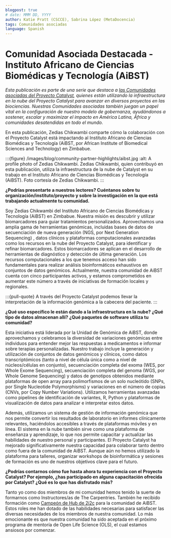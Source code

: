 ```yaml
---
blogpost: true
# date: MMM DD, YYYY
author: Katie Pratt (CSCCE), Sabrina López (MetaDocencia)
tags: Comunidades asociadas
language: Spanish
---
```


# Comunidad Asociada Destacada - Instituto Africano de Ciencias Biomédicas y Tecnología (AiBST)

*Esta publicación es parte de una serie que destaca a [las Comunidades asociadas del Proyecto Catalyst](../current-community-partners.md), quienes están utilizando la infraestructura en la nube del Proyecto Catalyst para avanzar en diversos proyectos en las biociencias. Nuestras Comunidades asociadas también juegan un papel vital en la configuración de nuestro modelo de gobernanza, ayudándonos a sostener, escalar y maximizar el impacto en América Latina, África y comunidades desatendidas en todo el mundo.*

En esta publicación, Zedias Chikwambi comparte cómo la colaboración con el Proyecto Catalyst está impactando al Instituto Africano de Ciencias Biomédicas y Tecnología (AiBST, por African Institute of Biomedical Sciences and Technology) en Zimbabue.

:::{figure} /images/blog/community-partner-highlights/aibst.jpg
:alt: A profile photo of Zedias Chikwambi.
Zedias Chikwambi, quien contribuyó en esta publicación, utiliza la infraestructura de la nube de Catalyst en su trabajo en el Instituto Africano de Ciencias Biomédicas y Tecnología (AiBST). Foto cortesía de Zedias Chikwambi.
:::

**¿Podrías presentarte a nuestros lectores? Cuéntanos sobre tu organización/instituto/proyecto y sobre la investigación en la que está trabajando actualmente tu comunidad.**

Soy Zedias Chikwambi del Instituto Africano de Ciencias Biomédicas y Tecnología (AiBST) en Zimbabue. Nuestra misión es descubrir y utilizar biomarcadores para guiar tratamientos personalizados. Aprovechamos una amplia gama de herramientas genómicas, incluidas bases de datos de secuenciación de nueva generación (NGS, por Next Generation Sequencing) , datos clínicos y plataformas computacionales avanzadas como los recursos en la nube del Proyecto Catalyst, para identificar y refinar biomarcadores. Estos biomarcadores se aplican en el desarrollo de herramientas de diagnóstico y detección de última generación. Los recursos computacionales a los que tenemos acceso han sido fundamentales para realizar análisis bioinformáticos exhaustivos en conjuntos de datos genómicos. Actualmente, nuestra comunidad de AiBST cuenta con cinco participantes activos, y estamos comprometidos en aumentar este número a través de iniciativas de formación locales y regionales.

:::{pull-quote}
A través del Proyecto Catalyst podemos llevar la interpretación de la información genómica a la cabecera del paciente.
:::

**¿Qué uso específico le están dando a la infraestructura en la nube? ¿Qué tipo de datos almacenan allí? ¿Qué paquetes de software utiliza tu comunidad?**

Esta iniciativa está liderada por la Unidad de Genómica de AiBST, donde aprovechamos y celebramos la diversidad de variaciones genómicas entre individuos para entender mejor las respuestas a medicamentos e informar sobre terapias personalizadas. Nuestro trabajo incluye la generación y utilización de conjuntos de datos genómicos y clínicos, como datos transcriptómicos (tanto a nivel de célula única como a nivel de núcleos/células en conjunto), secuenciación completa del exoma (WES, por Whole Exome Sequencing), secuenciación completa del genoma (WGS, por Whole Genome Sequencing) y datos de genotipos obtenidos mediante plataformas de open array para polimorfismos de un solo nucleótido (SNPs, por Single Nucleotide Polymorphisms) y variaciones en el número de copias (CNVs, por Copy Number Variations). Utilizamos herramientas avanzadas como pipelines de identificación de variantes, R, Python y plataformas de visualización de datos para analizar e interpretar estos datos.

Además, utilizamos un sistema de gestión de información genómica que nos permite convertir los resultados de laboratorio en informes clínicamente relevantes, haciéndolos accesibles a través de plataformas móviles y en línea. El sistema en la nube también sirve como una plataforma de enseñanza y aprendizaje, lo que nos permite capacitar y actualizar las habilidades de nuestro personal y participantes. El Proyecto Catalyst ha mejorado significativamente nuestra capacidad para colaborar tanto dentro como fuera de la comunidad de AiBST. Aunque aún no hemos utilizado la plataforma para talleres, organizar workshops de bioinformática y sesiones de formación es uno de nuestros objetivos clave para el futuro.

**¿Podrías contarnos cómo fue hasta ahora tu experiencia con el Proyecto Catalyst? Por ejemplo, ¿has participado en alguna capacitación ofrecida por Catalyst? ¿Qué es lo que has disfrutado más?**

Tanto yo como dos miembros de mi comunidad hemos tenido la suerte de formarnos como Instructores/as de The Carpentries. También he recibido formación como [Campeón de Hub de 2i2c](../training.md) para la comunidad de AiBST. Estos roles me han dotado de las habilidades necesarias para satisfacer las diversas necesidades de los miembros de nuestra comunidad. Lo más emocionante es que nuestra comunidad ha sido aceptada en el próximo programa de mentoría de Open Life Science (OLS), el cual estamos ansiosos por comenzar.
